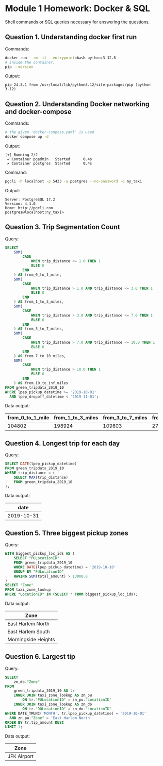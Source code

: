 # Module 1 Homework: Docker & SQL

Shell commands or SQL queries necessary for answering the questions.


## Question 1. Understanding docker first run

Commands:

```bash
docker run --rm -it --entrypoint=bash python:3.12.8
# inside the container:
pip --version
```

Output:

```plaintext
pip 24.3.1 from /usr/local/lib/python3.12/site-packages/pip (python 3.12)
```


## Question 2. Understanding Docker networking and docker-compose

Commands:

```bash
# the given 'docker-compose.yaml' is used
docker compose up -d
```

Output:

```plaintext
[+] Running 2/2
 ✔ Container pgadmin   Started      0.4s 
 ✔ Container postgres  Started      0.4s 
```

Command:

```bash
pgcli -h localhost -p 5433 -u postgres --no-password -d ny_taxi
```

Output:

```plaintext
Server: PostgreSQL 17.2
Version: 4.1.0
Home: http://pgcli.com
postgres@localhost:ny_taxi>
```

## Question 3. Trip Segmentation Count

Query:
```sql
SELECT
    SUM(
        CASE
            WHEN trip_distance <= 1.0 THEN 1
            ELSE 0
        END
    ) AS from_0_to_1_mile,
    SUM(
        CASE
            WHEN trip_distance > 1.0 AND trip_distance <= 3.0 THEN 1
            ELSE 0
        END
    ) AS from_1_to_3_miles,
    SUM(
        CASE
            WHEN trip_distance > 3.0 AND trip_distance <= 7.0 THEN 1
            ELSE 0
        END
    ) AS from_3_to_7_miles,
    SUM(
        CASE
            WHEN trip_distance > 7.0 AND trip_distance <= 10.0 THEN 1
            ELSE 0
        END
    ) AS from_7_to_10_miles,
    SUM(
        CASE
            WHEN trip_distance > 10.0 THEN 1
            ELSE 0
        END
    ) AS from_10_to_inf_miles
FROM green_tripdata_2019_10
WHERE lpep_pickup_datetime >= '2019-10-01'
  AND lpep_dropoff_datetime < '2019-11-01';
```

Data output:

| from_0_to_1_mile | from_1_to_3_miles | from_3_to_7_miles | from_7_to_10_miles | from_10_to_inf_miles |
|------------------|-------------------|-------------------|--------------------|----------------------|
| 104802           | 198924            | 109603            | 27678              | 35189                |


## Question 4. Longest trip for each day

Query:

```sql
SELECT DATE(lpep_pickup_datetime)
FROM green_tripdata_2019_10
WHERE trip_distance = (
    SELECT MAX(trip_distance)
    FROM green_tripdata_2019_10
);
```

Data output:

| date |
|------|
| 2019-10-31 |


## Question 5. Three biggest pickup zones

Query:

```sql
WITH biggest_pickup_loc_ids AS (
    SELECT "PULocationID"
    FROM green_tripdata_2019_10
    WHERE DATE(lpep_pickup_datetime) = '2019-10-18'
    GROUP BY "PULocationID"
    HAVING SUM(total_amount) > 13000.0
)
SELECT "Zone"
FROM taxi_zone_lookup
WHERE "LocationID" IN (SELECT * FROM biggest_pickup_loc_ids);
```

Data output:

| Zone |
|------|
| East Harlem North |
| East Harlem South |
| Morningside Heights |

## Question 6. Largest tip

Query:

```sql
SELECT
    zn_do."Zone"
FROM
    green_tripdata_2019_10 AS tr
    INNER JOIN taxi_zone_lookup AS zn_pu
        ON tr."PULocationID" = zn_pu."LocationID"
    INNER JOIN taxi_zone_lookup AS zn_do
        ON tr."DOLocationID" = zn_do."LocationID"
WHERE DATE_TRUNC('MONTH', tr.lpep_pickup_datetime) = '2019-10-01'
  AND zn_pu."Zone" = 'East Harlem North'
ORDER BY tr.tip_amount DESC
LIMIT 1;
```

Data output:

| Zone |
|------|
| JFK Airport |

